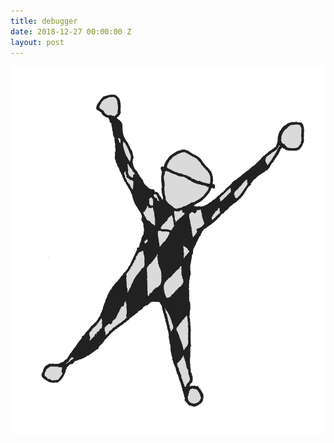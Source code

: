 ```yaml
---
title: debugger
date: 2018-12-27 00:00:00 Z
layout: post
---
```


![image](/images/2018/12/debugger2.png)
